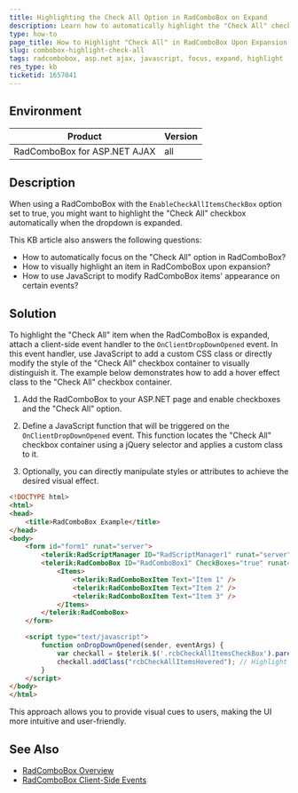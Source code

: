 ```yaml
---
title: Highlighting the Check All Option in RadComboBox on Expand
description: Learn how to automatically highlight the "Check All" checkbox when expanding the RadComboBox.
type: how-to
page_title: How to Highlight "Check All" in RadComboBox Upon Expansion
slug: combobox-highlight-check-all
tags: radcombobox, asp.net ajax, javascript, focus, expand, highlight
res_type: kb
ticketid: 1657041
---
```


## Environment

| Product | Version |
| --- | --- |
| RadComboBox for ASP.NET AJAX | all |

## Description

When using a RadComboBox with the `EnableCheckAllItemsCheckBox` option set to true, you might want to highlight the "Check All" checkbox automatically when the dropdown is expanded. 

This KB article also answers the following questions:
- How to automatically focus on the "Check All" option in RadComboBox?
- How to visually highlight an item in RadComboBox upon expansion?
- How to use JavaScript to modify RadComboBox items' appearance on certain events?

## Solution

To highlight the "Check All" item when the RadComboBox is expanded, attach a client-side event handler to the `OnClientDropDownOpened` event. In this event handler, use JavaScript to add a custom CSS class or directly modify the style of the "Check All" checkbox container to visually distinguish it. The example below demonstrates how to add a hover effect class to the "Check All" checkbox container.

1. Add the RadComboBox to your ASP.NET page and enable checkboxes and the "Check All" option.

2. Define a JavaScript function that will be triggered on the `OnClientDropDownOpened` event. This function locates the "Check All" checkbox container using a jQuery selector and applies a custom class to it.

3. Optionally, you can directly manipulate styles or attributes to achieve the desired visual effect.

```html
<!DOCTYPE html>
<html>
<head>
    <title>RadComboBox Example</title>
</head>
<body>
    <form id="form1" runat="server">
        <telerik:RadScriptManager ID="RadScriptManager1" runat="server" />
        <telerik:RadComboBox ID="RadComboBox1" CheckBoxes="true" runat="server" OnClientDropDownOpened="onDropDownOpened" EnableCheckAllItemsCheckBox="true">
            <Items>
                <telerik:RadComboBoxItem Text="Item 1" />
                <telerik:RadComboBoxItem Text="Item 2" />
                <telerik:RadComboBoxItem Text="Item 3" />
            </Items>
        </telerik:RadComboBox>
    </form>

    <script type="text/javascript">
        function onDropDownOpened(sender, eventArgs) {
            var checkall = $telerik.$('.rcbCheckAllItemsCheckBox').parent().parent();
            checkall.addClass("rcbCheckAllItemsHovered"); // Highlight the "Check All" item
        }
    </script>
</body>
</html>
```

This approach allows you to provide visual cues to users, making the UI more intuitive and user-friendly.

## See Also

- [RadComboBox Overview](https://docs.telerik.com/devtools/aspnet-ajax/controls/combobox/overview)
- [RadComboBox Client-Side Events](https://docs.telerik.com/devtools/aspnet-ajax/controls/combobox/client-side-programming/events)
